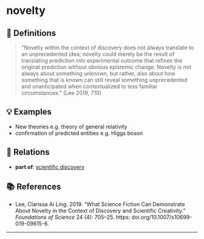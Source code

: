 # novelty

## 📖 Definitions

> "Novelty within the context of discovery does not always translate to an unprecedented idea; novelty could merely be the result of translating prediction into experimental outcome that refines the original prediction without obvious epistemic change. Novelty is not always about something unknown, but rather, also about how something that is known can still reveal something unprecedented and unanticipated when contextualized to less familiar circumstances." (Lee 2019, 710)

## 💡 Examples

- New theories e.g. theory of general relativity
- confirmation of predicted entities e.g. Higgs boson

## 🔗 Relations

- **part of**: [scientific discovery](./scientific-discovery.md)

## 📚 References

- Lee, Clarissa Ai Ling. 2019. “What Science Fiction Can Demonstrate About Novelty in the Context of Discovery and Scientific Creativity.” _Foundations of Science_ 24 (4): 705–25. https: doi.org/10.1007/s10699-019-09615-6.

---

<script src="https://giscus.app/client.js"
                data-repo="natesheehan/conceptcartography"
                data-repo-id="R_kgDOPB5QiQ"
                data-category="General"
                data-category-id="DIC_kwDOPB5Qic4CsAxd"
                data-mapping="pathname"
                data-strict="0"
                data-reactions-enabled="1"
                data-emit-metadata="0"
                data-input-position="bottom"
                data-theme="catppuccin_mocha"
                data-lang="en"
                crossorigin="anonymous"
                async>
        </script>
        
